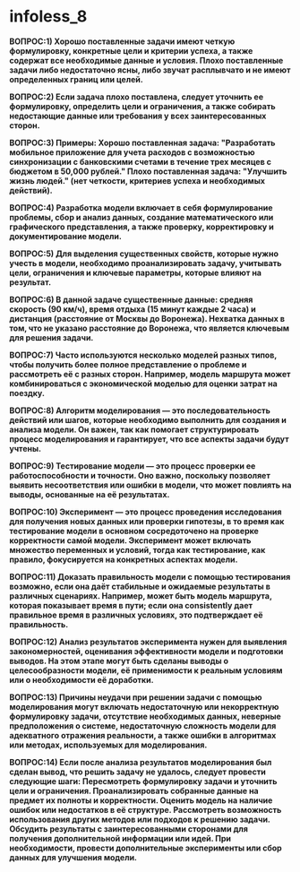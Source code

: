 # infoless_8

**ВОПРОС:1) Хорошо поставленные задачи имеют четкую формулировку, конкретные цели и критерии успеха, а также содержат все необходимые данные и условия. Плохо поставленные задачи либо недостаточно ясны, либо звучат расплывчато и не имеют определенных границ или целей.**

**ВОПРОС:2) Если задача плохо поставлена, следует уточнить ее формулировку, определить цели и ограничения, а также собирать недостающие данные или требования у всех заинтересованных сторон.**

**ВОПРОС:3) Примеры:
Хорошо поставленная задача: "Разработать мобильное приложение для учета расходов с возможностью синхронизации с банковскими счетами в течение трех месяцев с бюджетом в 50,000 рублей."
Плохо поставленная задача: "Улучшить жизнь людей." (нет четкости, критериев успеха и необходимых действий).**

**ВОПРОС:4) Разработка модели включает в себя формулирование проблемы, сбор и анализ данных, создание математического или графического представления, а также проверку, корректировку и документирование модели.**

**ВОПРОС:5) Для выделения существенных свойств, которые нужно учесть в модели, необходимо проанализировать задачу, учитывать цели, ограничения и ключевые параметры, которые влияют на результат.**

**ВОПРОС:6) В данной задаче существенные данные: средняя скорость (90 км/ч), время отдыха (15 минут каждые 2 часа) и дистанция (расстояние от Москвы до Воронежа). Нехватка данных в том, что не указано расстояние до Воронежа, что является ключевым для решения задачи.**

**ВОПРОС:7) Часто используются несколько моделей разных типов, чтобы получить более полное представление о проблеме и рассмотреть её с разных сторон. Например, модель маршрута может комбинироваться с экономической моделью для оценки затрат на поездку.**

**ВОПРОС:8) Алгоритм моделирования — это последовательность действий или шагов, которые необходимо выполнить для создания и анализа модели. Он важен, так как помогает структурировать процесс моделирования и гарантирует, что все аспекты задачи будут учтены.**

**ВОПРОС:9) Тестирование модели — это процесс проверки ее работоспособности и точности. Оно важно, поскольку позволяет выявить несоответствия или ошибки в модели, что может повлиять на выводы, основанные на её результатах.**

**ВОПРОС:10) Эксперимент — это процесс проведения исследования для получения новых данных или проверки гипотезы, в то время как тестирование модели в основном сосредоточено на проверке корректности самой модели. Эксперимент может включать множество переменных и условий, тогда как тестирование, как правило, фокусируется на конкретных аспектах модели.**

**ВОПРОС:11) Доказать правильность модели с помощью тестирования возможно, если она даёт стабильные и ожидаемые результаты в различных сценариях. Например, может быть модель маршрута, которая показывает время в пути; если она consistently дает правильное время в различных условиях, это подтверждает её правильность.**

**ВОПРОС:12) Анализ результатов эксперимента нужен для выявления закономерностей, оценивания эффективности модели и подготовки выводов. На этом этапе могут быть сделаны выводы о целесообразности модели, её применимости к реальным условиям или о необходимости её доработки.**

**ВОПРОС:13) Причины неудачи при решении задачи с помощью моделирования могут включать недостаточную или некорректную формулировку задачи, отсутствие необходимых данных, неверные предположения о системе, недостаточную сложность модели для адекватного отражения реальности, а также ошибки в алгоритмах или методах, используемых для моделирования.**

**ВОПРОС:14) Если после анализа результатов моделирования был сделан вывод, что решить задачу не удалось, следует провести следующие шаги: 
Пересмотреть формулировку задачи и уточнить цели и ограничения.
Проанализировать собранные данные на предмет их полноты и корректности.
Оценить модель на наличие ошибок или недостатков в её структуре.
Рассмотреть возможность использования других методов или подходов к решению задачи.
Обсудить результаты с заинтересованными сторонами для получения дополнительной информации или идей.
При необходимости, провести дополнительные эксперименты или сбор данных для улучшения модели.**
